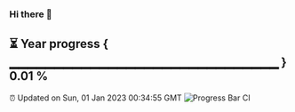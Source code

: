 ### Hi there 👋
⏳ Year progress { ▁▁▁▁▁▁▁▁▁▁▁▁▁▁▁▁▁▁▁▁▁▁▁▁▁▁▁▁▁▁ } 0.01 %
---
⏰ Updated on Sun, 01 Jan 2023 00:34:55 GMT
![Progress Bar CI](https://github.com/Moyi321/Moyi321/workflows/Progress%20Bar%20CI/badge.svg)
